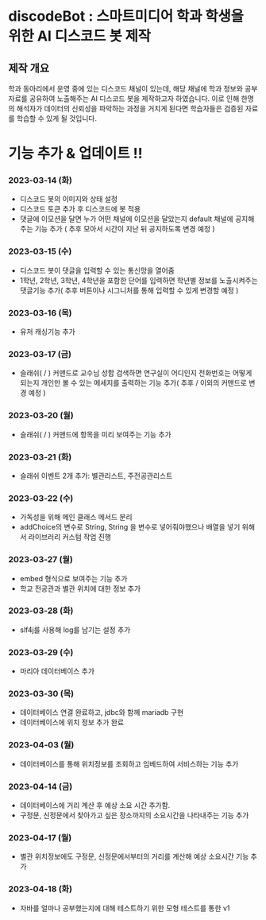 # discodeBot : 스마트미디어 학과 학생을 위한 AI 디스코드 봇 제작

## 제작 개요
학과 동아리에서 운영 중에 있는 디스코드 채널이 있는데, 해당 채널에 학과 정보와 공부 자료를 공유하여 노출해주는 AI 디스코드 봇을 제작하고자 하였습니다.
이로 인해 한명의 해석자가 데이터의 신뢰성을 파악하는 과정을 거치게 된다면 학습자들은 검증된 자료를 학습할 수 있게 될 것입니다.

# 기능 추가 & 업데이트 !!
### 2023-03-14 (화)
- 디스코드 봇의 이미지와 상태 설정
- 디스코드 토큰 추가 후 디스코드에 봇 적용
- 댓글에 이모션을 달면 누가 어떤 채널에 이모션을 달았는지 default 채널에 공지해주는 기능 추가 ( 추후 모아서 시간이 지난 뒤 공지하도록 변경 예정 )

### 2023-03-15 (수)
- 디스코드 봇이 댓글을 입력할 수 있는 통신망을 열어줌
- 1학년, 2학년, 3학년, 4학년을 포함한 단어를 입력하면 학년별 정보를 노출시켜주는 댓글기능 추가( 추후 버튼이나 시그니처를 통해 입력할 수 있게 변경할 예정 )

### 2023-03-16 (목)
- 유저 캐싱기능 추가

### 2023-03-17 (금)
- 슬래쉬( / ) 커맨드로 교수님 성함 검색하면 연구실이 어디인지 전화번호는 어떻게 되는지 개인만 볼 수 있는 메세지를 출력하는 기능 추가( 추후 / 이외의 커맨드로 변경 예정 )

### 2023-03-20 (월)
- 슬래쉬( / ) 커맨드에 항목을 미리 보여주는 기능 추가

### 2023-03-21 (화)
- 슬래쉬 이벤트 2개 추가: 별관리스트, 주전공관리스트

### 2023-03-22 (수)
- 가독성을 위해 메인 클래스 메서드 분리
- addChoice의 변수로 String, String 을 변수로 넣어줘야했으나 배열을 넣기 위해서 라이브러리 커스텀 작업 진행

### 2023-03-27 (월)
- embed 형식으로 보여주는 기능 추가
- 학교 전공관과 별관 위치에 대한 정보 추가

### 2023-03-28 (화)
- slf4j를 사용해 log를 남기는 설정 추가

### 2023-03-29 (수)
- 마리아 데이터베이스 추가

### 2023-03-30 (목)
- 데이터베이스 연결 완료하고, jdbc와 함께 mariadb 구현
- 데이터베이스에 위치 정보 추가 완료

### 2023-04-03 (월)
- 데이터베이스를 통해 위치정보를 조회하고 임베드하여 서비스하는 기능 추가

### 2023-04-14 (금)
- 데이터베이스에 거리 계산 후 예상 소요 시간 추가함.
- 구정문, 신정문에서 찾아가고 싶은 장소까지의 소요시간을 나타내주는 기능 추가

### 2023-04-17 (월)
- 별관 위치정보에도 구정문, 신정문에서부터의 거리를 계산해 예상 소요시간 기능 추가

### 2023-04-18 (화)
- 자바를 얼마나 공부했는지에 대해 테스트하기 위한 모형 테스트를 통한 v1
